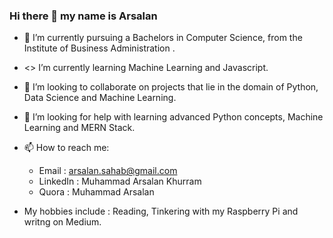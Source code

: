 ### Hi there 👋 my name is Arsalan



- 🔭 I’m currently pursuing a Bachelors in Computer Science, from the Institute of Business Administration .
- <\> I’m currently learning Machine Learning and Javascript.
- 👯 I’m looking to collaborate on projects that lie in the domain of Python, Data Science and Machine Learning.
- 🤔 I’m looking for help with learning advanced Python concepts, Machine Learning and MERN Stack.
- 📫 How to reach me: 

   * Email : arsalan.sahab@gmail.com
   * LinkedIn : Muhammad Arsalan Khurram
   * Quora : Muhammad Arsalan
- My hobbies include : Reading, Tinkering with my Raspberry Pi and writng on Medium.
